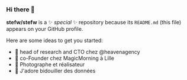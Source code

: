 ### Hi there 👋


**stefw/stefw** is a ✨ _special_ ✨ repository because its `README.md` (this file) appears on your GitHub profile.

Here are some ideas to get you started:

- 🔭 head of research and CTO chez @heavenagency
- 🌱 co-Founder chez MagicMorning à Lille
- 👯 Photographe et réalisateur
- 🤔 J'adore bidouiller des données
